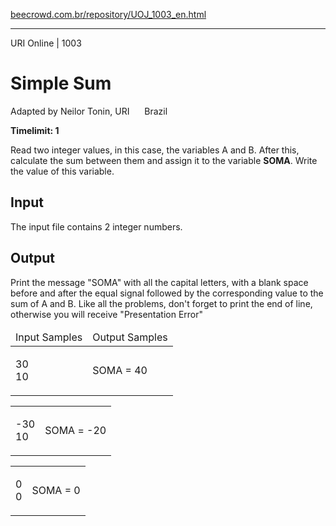 <p><a href="https://www.beecrowd.com.br/repository/UOJ_1003_en.html">beecrowd.com.br/repository/UOJ_1003_en.html</a></p><hr>
<div>
  <span>URI Online | 1003</span>
  <h1>Simple Sum</h1>
  <div><p>
     Adapted by Neilor Tonin, URI <img alt="" src="https://resources.beecrowd.com.br/gallery/images/flags/br.gif" style="width: 16px; height: 11px; "> Brazil</p>
  </div>
  <strong>Timelimit: 1</strong>
</div>
<div>
<div>
  <p>
   Read two integer values, in this case, the variables A and B. After this, calculate the sum between them and assign it to the variable <strong>SOMA</strong>. Write the value of this variable.</p>
</div>
<h2>Input</h2>
<div>
  <p>
   The input file contains 2 integer numbers.</p>
</div>
<h2>Output</h2>
<div>
  <p>
   Print the message "SOMA" with all the capital letters, with a blank space before and after the equal signal followed by the corresponding value to the sum of A and B. Like all the problems, don't forget to print the end of line, otherwise you will receive "Presentation Error"</p>
</div>
<div></div>
  <table>
    <thead>
      <tr>
        <td>Input Samples</td>
        <td>Output Samples</td>
      </tr>
    </thead>
    <tbody>
      <tr>
        <td>
          <p>
           30<br>
          10</p>
        </td>
        <td>
          <p>
          SOMA = 40</p>
        </td>
      </tr>
    </tbody>
  </table>
  <table>
    <thead>
    </thead>
    <tbody>
      <tr>
        <td>
          <p>
           -30<br>
          10</p>
        </td>
        <td>
          <p>
          SOMA = -20</p>
        </td>
      </tr>
    </tbody>
  </table>
  <table>
    <thead>
    </thead>
    <tbody>
      <tr>
        <td>
          <p>
           0<br>
          0</p>
        </td>
        <td>
          <p>
          SOMA = 0</p>
        </td>
      </tr>
    </tbody>
  </table>
</div>